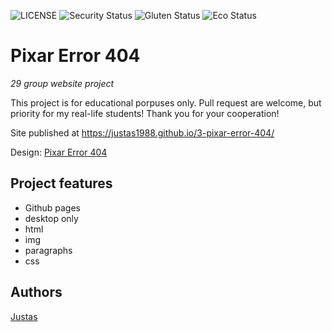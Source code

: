 ![LICENSE](https://img.shields.io/badge/license-MIT-blue.svg?style=flat-square)
![Security Status](https://img.shields.io/security-headers?label=Security&url=https%3A%2F%2Fgithub.com&style=flat-square)
![Gluten Status](https://img.shields.io/badge/Gluten-Free-green.svg)
![Eco Status](https://img.shields.io/badge/ECO-Friendly-green.svg)

# Pixar Error 404

_29 group website project_

This project is for educational porpuses only. Pull request are welcome, but priority for my real-life students! Thank you for your cooperation!

Site published at https://justas1988.github.io/3-pixar-error-404/

Design: [Pixar Error 404](https://miro.medium.com/max/2646/1*847Jp_9BIkm95T42f1Wczw.png)

## Project features

- Github pages
- desktop only
- html
- img
- paragraphs
- css

## Authors

[Justas](https://github.com/Justas1988)